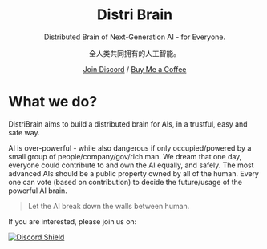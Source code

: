 <div align="center">

<h1 align="center">Distri Brain</h1>

Distributed Brain of Next-Generation AI - for Everyone.

全人类共同拥有的人工智能。

[Join Discord](https://discord.gg/JQ3pZRPZ) / [Buy Me a Coffee](https://www.buymeacoffee.com/doem1997)

</div>

# What we do?
DistriBrain aims to build a distributed brain for AIs, in a trustful, easy and safe way.

AI is over-powerful - while also dangerous if only occupied/powered by a small group of people/company/gov/rich man. We dream that one day, everyone could contribute to and own the AI equally, and safely. The most advanced AIs should be a public property owned by all of the human. Every one can vote (based on contribution) to decide the future/usage of the powerful AI brain.

> Let the AI break down the walls between human.

If you are interested, please join us on:

[![Discord Shield](https://discordapp.com/api/guilds/1103936287964143657/widget.png?style=banner2)](https://discord.gg/JQ3pZRPZ)
